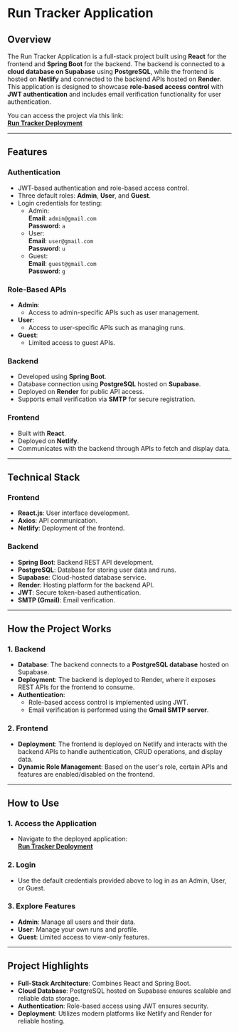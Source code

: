 # **Run Tracker Application**

## **Overview**
The Run Tracker Application is a full-stack project built using **React** for the frontend and **Spring Boot** for the backend. The backend is connected to a **cloud database on Supabase** using **PostgreSQL**, while the frontend is hosted on **Netlify** and connected to the backend APIs hosted on **Render**. This application is designed to showcase **role-based access control** with **JWT authentication** and includes email verification functionality for user authentication.

You can access the project via this link:  
**[Run Tracker Deployment](https://gleeful-bonbon-f81703.netlify.app/)**

---

## **Features**

### **Authentication**
- JWT-based authentication and role-based access control.
- Three default roles: **Admin**, **User**, and **Guest**.
- Login credentials for testing:
  - Admin:  
    **Email**: `admin@gmail.com`  
    **Password**: `a`
  - User:  
    **Email**: `user@gmail.com`  
    **Password**: `u`
  - Guest:  
    **Email**: `guest@gmail.com`  
    **Password**: `g`

### **Role-Based APIs**
- **Admin**:
  - Access to admin-specific APIs such as user management.
- **User**:
  - Access to user-specific APIs such as managing runs.
- **Guest**:
  - Limited access to guest APIs.

### **Backend**
- Developed using **Spring Boot**.
- Database connection using **PostgreSQL** hosted on **Supabase**.
- Deployed on **Render** for public API access.
- Supports email verification via **SMTP** for secure registration.

### **Frontend**
- Built with **React**.
- Deployed on **Netlify**.
- Communicates with the backend through APIs to fetch and display data.

---

## **Technical Stack**

### **Frontend**
- **React.js**: User interface development.
- **Axios**: API communication.
- **Netlify**: Deployment of the frontend.

### **Backend**
- **Spring Boot**: Backend REST API development.
- **PostgreSQL**: Database for storing user data and runs.
- **Supabase**: Cloud-hosted database service.
- **Render**: Hosting platform for the backend API.
- **JWT**: Secure token-based authentication.
- **SMTP (Gmail)**: Email verification.

---

## **How the Project Works**

### **1. Backend**
- **Database**: The backend connects to a **PostgreSQL database** hosted on Supabase.
- **Deployment**: The backend is deployed to Render, where it exposes REST APIs for the frontend to consume.
- **Authentication**:
  - Role-based access control is implemented using JWT.
  - Email verification is performed using the **Gmail SMTP server**.

### **2. Frontend**
- **Deployment**: The frontend is deployed on Netlify and interacts with the backend APIs to handle authentication, CRUD operations, and display data.
- **Dynamic Role Management**: Based on the user's role, certain APIs and features are enabled/disabled on the frontend.

---

## **How to Use**

### **1. Access the Application**
- Navigate to the deployed application:  
  **[Run Tracker Deployment](https://gleeful-bonbon-f81703.netlify.app/)**

### **2. Login**
- Use the default credentials provided above to log in as an Admin, User, or Guest.

### **3. Explore Features**
- **Admin**: Manage all users and their data.
- **User**: Manage your own runs and profile.
- **Guest**: Limited access to view-only features.

---

## **Project Highlights**
- **Full-Stack Architecture**: Combines React and Spring Boot.
- **Cloud Database**: PostgreSQL hosted on Supabase ensures scalable and reliable data storage.
- **Authentication**: Role-based access using JWT ensures security.
- **Deployment**: Utilizes modern platforms like Netlify and Render for reliable hosting.
